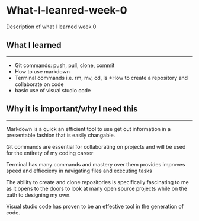 # What-I-leanred-week-0
Description of what I learned week 0

## What I learned
---
* Git commands: push, pull, clone, commit
* How to use markdown
* Terminal commands i.e. rm, mv, cd, ls
*How to create a repository and collaborate on code
* basic use of visual studio code

## Why it is important/why I need this
---

Markdown is a quick an efficient tool to use get out information in a presentable fashion that is easily changable. 

Git commands are essential for collaborating on projects and will be used for the entirety of my coding career

Terminal has many commands and mastery over them provides improves speed and effiecieny in navigating files and executing tasks

The ability to create and clone repositories is specifically fascinating to me as it opens to the doors to look at many open source projects while on the path to designing my own.

Visual studio code has proven to be an effective tool in the generation of code.